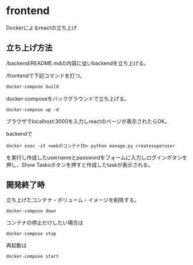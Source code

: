 # frontend

Dockerによるreactの立ち上げ

## 立ち上げ方法

/backend/README.mdの内容に従いbackendを立ち上げる。

/frontendで下記コマンドを打つ。

```bash
docker-compose build
```

docker-composeをバックグラウンドで立ち上げる。

`docker-compose up -d`

ブラウザでlocalhost:3000を入力しreactのページが表示されたらOK。

backendで

`docker exec -it <webのコンテナID> python manage.py createsuperuser`

を実行し作成したusernameとpasswordをフォームに入力しログインボタンを押し、Show Tasksボタンを押すと作成したtaskが表示される。

## 開発終了時

立ち上げたコンテナ・ボリューム・イメージを削除する。

`docker-compose down`

コンテナの停止だけしたい場合は

`docker-compose stop`

再起動は

`docker-compose start`
